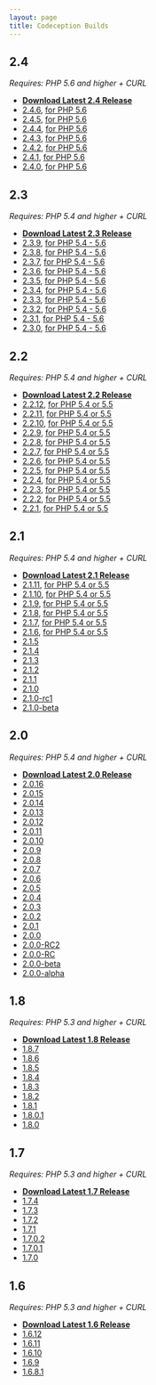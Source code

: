 ```yaml
---
layout: page
title: Codeception Builds
---
```



## 2.4
*Requires: PHP 5.6 and higher + CURL*

* **[Download Latest 2.4 Release](http://codeception.com/releases/2.4.6/codecept.phar)**
* [2.4.6](http://codeception.com/releases/2.4.6/codecept.phar), [for PHP 5.6](http://codeception.com/releases/2.4.6/php54/codecept.phar)
* [2.4.5](http://codeception.com/releases/2.4.5/codecept.phar), [for PHP 5.6](http://codeception.com/releases/2.4.5/php54/codecept.phar)
* [2.4.4](http://codeception.com/releases/2.4.4/codecept.phar), [for PHP 5.6](http://codeception.com/releases/2.4.4/php54/codecept.phar)
* [2.4.3](http://codeception.com/releases/2.4.3/codecept.phar), [for PHP 5.6](http://codeception.com/releases/2.4.3/php54/codecept.phar)
* [2.4.2](http://codeception.com/releases/2.4.2/codecept.phar), [for PHP 5.6](http://codeception.com/releases/2.4.2/php54/codecept.phar)
* [2.4.1](http://codeception.com/releases/2.4.1/codecept.phar), [for PHP 5.6](http://codeception.com/releases/2.4.1/php54/codecept.phar)
* [2.4.0](http://codeception.com/releases/2.4.0/codecept.phar), [for PHP 5.6](http://codeception.com/releases/2.4.0/php54/codecept.phar)

## 2.3
*Requires: PHP 5.4 and higher + CURL*

* **[Download Latest 2.3 Release](http://codeception.com/releases/2.3.9/codecept.phar)**
* [2.3.9](http://codeception.com/releases/2.3.9/codecept.phar), [for PHP 5.4 - 5.6](http://codeception.com/releases/2.3.9/php54/codecept.phar)
* [2.3.8](http://codeception.com/releases/2.3.8/codecept.phar), [for PHP 5.4 - 5.6](http://codeception.com/releases/2.3.8/php54/codecept.phar)
* [2.3.7](http://codeception.com/releases/2.3.7/codecept.phar), [for PHP 5.4 - 5.6](http://codeception.com/releases/2.3.7/php54/codecept.phar)
* [2.3.6](http://codeception.com/releases/2.3.6/codecept.phar), [for PHP 5.4 - 5.6](http://codeception.com/releases/2.3.6/php54/codecept.phar)
* [2.3.5](http://codeception.com/releases/2.3.5/codecept.phar), [for PHP 5.4 - 5.6](http://codeception.com/releases/2.3.5/php54/codecept.phar)
* [2.3.4](http://codeception.com/releases/2.3.4/codecept.phar), [for PHP 5.4 - 5.6](http://codeception.com/releases/2.3.4/php54/codecept.phar)
* [2.3.3](http://codeception.com/releases/2.3.3/codecept.phar), [for PHP 5.4 - 5.6](http://codeception.com/releases/2.3.3/php54/codecept.phar)
* [2.3.2](http://codeception.com/releases/2.3.2/codecept.phar), [for PHP 5.4 - 5.6](http://codeception.com/releases/2.3.2/php54/codecept.phar)
* [2.3.1](http://codeception.com/releases/2.3.1/codecept.phar), [for PHP 5.4 - 5.6](http://codeception.com/releases/2.3.1/php54/codecept.phar)
* [2.3.0](http://codeception.com/releases/2.3.0/codecept.phar), [for PHP 5.4 - 5.6](http://codeception.com/releases/2.3.0/php54/codecept.phar)

## 2.2
*Requires: PHP 5.4 and higher + CURL*

* **[Download Latest 2.2 Release](http://codeception.com/releases/2.2.12/codecept.phar)**
* [2.2.12](http://codeception.com/releases/2.2.12/codecept.phar), [for PHP 5.4 or 5.5](http://codeception.com/releases/2.2.12/php54/codecept.phar)
* [2.2.11](http://codeception.com/releases/2.2.11/codecept.phar), [for PHP 5.4 or 5.5](http://codeception.com/releases/2.2.11/php54/codecept.phar)
* [2.2.10](http://codeception.com/releases/2.2.10/codecept.phar), [for PHP 5.4 or 5.5](http://codeception.com/releases/2.2.10/php54/codecept.phar)
* [2.2.9](http://codeception.com/releases/2.2.9/codecept.phar), [for PHP 5.4 or 5.5](http://codeception.com/releases/2.2.9/php54/codecept.phar)
* [2.2.8](http://codeception.com/releases/2.2.8/codecept.phar), [for PHP 5.4 or 5.5](http://codeception.com/releases/2.2.8/php54/codecept.phar)
* [2.2.7](http://codeception.com/releases/2.2.7/codecept.phar), [for PHP 5.4 or 5.5](http://codeception.com/releases/2.2.7/php54/codecept.phar)
* [2.2.6](http://codeception.com/releases/2.2.6/codecept.phar), [for PHP 5.4 or 5.5](http://codeception.com/releases/2.2.6/php54/codecept.phar)
* [2.2.5](http://codeception.com/releases/2.2.5/codecept.phar), [for PHP 5.4 or 5.5](http://codeception.com/releases/2.2.5/php54/codecept.phar)
* [2.2.4](http://codeception.com/releases/2.2.4/codecept.phar), [for PHP 5.4 or 5.5](http://codeception.com/releases/2.2.4/php54/codecept.phar)
* [2.2.3](http://codeception.com/releases/2.2.3/codecept.phar), [for PHP 5.4 or 5.5](http://codeception.com/releases/2.2.3/php54/codecept.phar)
* [2.2.2](http://codeception.com/releases/2.2.2/codecept.phar), [for PHP 5.4 or 5.5](http://codeception.com/releases/2.2.2/php54/codecept.phar)
* [2.2.1](http://codeception.com/releases/2.2.1/codecept.phar), [for PHP 5.4 or 5.5](http://codeception.com/releases/2.2.1/php54/codecept.phar)

## 2.1
*Requires: PHP 5.4 and higher + CURL*

* **[Download Latest 2.1 Release](http://codeception.com/releases/2.1.11/codecept.phar)**
* [2.1.11](http://codeception.com/releases/2.1.11/codecept.phar), [for PHP 5.4 or 5.5](http://codeception.com/releases/2.1.11/php54/codecept.phar)
* [2.1.10](http://codeception.com/releases/2.1.10/codecept.phar), [for PHP 5.4 or 5.5](http://codeception.com/releases/2.1.10/php54/codecept.phar)
* [2.1.9](http://codeception.com/releases/2.1.9/codecept.phar), [for PHP 5.4 or 5.5](http://codeception.com/releases/2.1.9/php54/codecept.phar)
* [2.1.8](http://codeception.com/releases/2.1.8/codecept.phar), [for PHP 5.4 or 5.5](http://codeception.com/releases/2.1.8/php54/codecept.phar)
* [2.1.7](http://codeception.com/releases/2.1.7/codecept.phar), [for PHP 5.4 or 5.5](http://codeception.com/releases/2.1.7/php54/codecept.phar)
* [2.1.6](http://codeception.com/releases/2.1.6/codecept.phar), [for PHP 5.4 or 5.5](http://codeception.com/releases/2.1.6/php54/codecept.phar)
* [2.1.5](http://codeception.com/releases/2.1.5/codecept.phar)
* [2.1.4](http://codeception.com/releases/2.1.4/codecept.phar)
* [2.1.3](http://codeception.com/releases/2.1.3/codecept.phar)
* [2.1.2](http://codeception.com/releases/2.1.2/codecept.phar)
* [2.1.1](http://codeception.com/releases/2.1.1/codecept.phar)
* [2.1.0](http://codeception.com/releases/2.1.0/codecept.phar)
* [2.1.0-rc1](http://codeception.com/releases/2.1.0-rc1/codecept.phar)
* [2.1.0-beta](http://codeception.com/releases/2.1.0-beta/codecept.phar)

## 2.0
*Requires: PHP 5.4 and higher + CURL*

* **[Download Latest 2.0 Release](http://codeception.com/releases/2.0.16/codecept.phar)**
* [2.0.16](http://codeception.com/releases/2.0.16/codecept.phar)
* [2.0.15](http://codeception.com/releases/2.0.15/codecept.phar)
* [2.0.14](http://codeception.com/releases/2.0.14/codecept.phar)
* [2.0.13](http://codeception.com/releases/2.0.13/codecept.phar)
* [2.0.12](http://codeception.com/releases/2.0.12/codecept.phar)
* [2.0.11](http://codeception.com/releases/2.0.11/codecept.phar)
* [2.0.10](http://codeception.com/releases/2.0.10/codecept.phar)
* [2.0.9](http://codeception.com/releases/2.0.9/codecept.phar)
* [2.0.8](http://codeception.com/releases/2.0.8/codecept.phar)
* [2.0.7](http://codeception.com/releases/2.0.7/codecept.phar)
* [2.0.6](http://codeception.com/releases/2.0.6/codecept.phar)
* [2.0.5](http://codeception.com/releases/2.0.5/codecept.phar)
* [2.0.4](http://codeception.com/releases/2.0.4/codecept.phar)
* [2.0.3](http://codeception.com/releases/2.0.3/codecept.phar)
* [2.0.2](http://codeception.com/releases/2.0.2/codecept.phar)
* [2.0.1](http://codeception.com/releases/2.0.1/codecept.phar)
* [2.0.0](http://codeception.com/releases/2.0.0/codecept.phar)
* [2.0.0-RC2](http://codeception.com/releases/2.0.0-RC2/codecept.phar)
* [2.0.0-RC](http://codeception.com/releases/2.0.0-RC/codecept.phar)
* [2.0.0-beta](http://codeception.com/releases/2.0.0-beta/codecept.phar)
* [2.0.0-alpha](http://codeception.com/releases/2.0.0-alpha/codecept.phar)

## 1.8
*Requires: PHP 5.3 and higher + CURL*

* **[Download Latest 1.8 Release](http://codeception.com/releases/1.8.7/codecept.phar)**
* [1.8.7](http://codeception.com/releases/1.8.7/codecept.phar)
* [1.8.6](http://codeception.com/releases/1.8.6/codecept.phar)
* [1.8.5](http://codeception.com/releases/1.8.5/codecept.phar)
* [1.8.4](http://codeception.com/releases/1.8.4/codecept.phar)
* [1.8.3](http://codeception.com/releases/1.8.3/codecept.phar)
* [1.8.2](http://codeception.com/releases/1.8.2/codecept.phar)
* [1.8.1](http://codeception.com/releases/1.8.1/codecept.phar)
* [1.8.0.1](http://codeception.com/releases/1.8.0.1/codecept.phar)
* [1.8.0](http://codeception.com/releases/1.8.0/codecept.phar)

## 1.7
*Requires: PHP 5.3 and higher + CURL*

* **[Download Latest 1.7 Release](http://codeception.com/releases/1.7.4/codecept.phar)**
* [1.7.4](http://codeception.com/releases/1.7.4/codecept.phar)
* [1.7.3](http://codeception.com/releases/1.7.3/codecept.phar)
* [1.7.2](http://codeception.com/releases/1.7.2/codecept.phar)
* [1.7.1](http://codeception.com/releases/1.7.1/codecept.phar)
* [1.7.0.2](http://codeception.com/releases/1.7.0.2/codecept.phar)
* [1.7.0.1](http://codeception.com/releases/1.7.0.1/codecept.phar)
* [1.7.0](http://codeception.com/releases/1.7.0/codecept.phar)

## 1.6
*Requires: PHP 5.3 and higher + CURL*

* **[Download Latest 1.6 Release](http://codeception.com/releases/1.6.12/codecept.phar)**
* [1.6.12](http://codeception.com/releases/1.6.12/codecept.phar)
* [1.6.11](http://codeception.com/releases/1.6.11/codecept.phar)
* [1.6.10](http://codeception.com/releases/1.6.10/codecept.phar)
* [1.6.9](http://codeception.com/releases/1.6.9/codecept.phar)
* [1.6.8.1](http://codeception.com/releases/1.6.8.1/codecept.phar)

